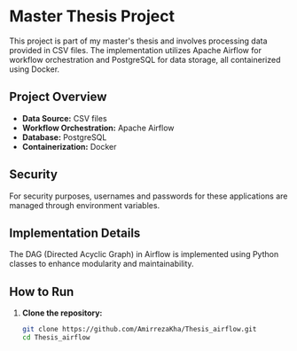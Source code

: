 # Master Thesis Project

This project is part of my master's thesis and involves processing data provided in CSV files. The implementation utilizes Apache Airflow for workflow orchestration and PostgreSQL for data storage, all containerized using Docker.

## Project Overview

- **Data Source:** CSV files
- **Workflow Orchestration:** Apache Airflow
- **Database:** PostgreSQL
- **Containerization:** Docker

## Security

For security purposes, usernames and passwords for these applications are managed through environment variables.

## Implementation Details

The DAG (Directed Acyclic Graph) in Airflow is implemented using Python classes to enhance modularity and maintainability.

## How to Run

1. **Clone the repository:**
   ```sh
   git clone https://github.com/AmirrezaKha/Thesis_airflow.git
   cd Thesis_airflow
